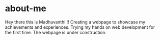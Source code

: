 # about-me
Hey there this is Madhuvanthi !!
Creating a webpage to showcase my achievements and experiences. 
Trying my hands on web development for the first time. The webpage is under construction. 
